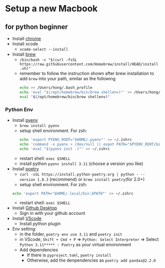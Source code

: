 # Setup a new Macbook 
## for python beginner
- Install [chrome](https://www.google.com/chrome/next-steps.html)
- Install xcode 
  - `xcode-select --install`
- Install [brew](https://brew.sh/) 
  - `/bin/bash -c "$(curl -fsSL https://raw.githubusercontent.com/Homebrew/install/HEAD/install.sh)"`
  - remember to follow the instruction shown after brew installation to add `brew` into your path, similar as the following
    ```bash
    echo >> /Users/hong/.bash_profile
    echo 'eval "$(/opt/homebrew/bin/brew shellenv)"' >> /Users/hong/.bash_profile
    eval "$(/opt/homebrew/bin/brew shellenv)"
    ```
### Python Env
- Install [pyenv](https://github.com/pyenv/pyenv) 
  - `brew install pyenv`
  - setup shell environment. For zsh:
    ```bash
    echo 'export PYENV_ROOT="$HOME/.pyenv"' >> ~/.zshrc
    echo 'command -v pyenv > /dev/null || expot PATH="$PYENV_ROOT/bin:$PATH"' >> ~/.zshrc
    echo 'eval "$(pyenv init -)"' >> ~/.zshrc
    ```
  - restart shell: `exec $SHELL`
  - install python `pyenv install 3.11` (choose a version you like)
- Install [poetry](https://github.com/python-poetry/poetry) 
  - `curl -sSL https://install.python-poetry.org | python - --version 1.8.3` (recommend) or `brew install poetry`(for 2.0+)
  - setup shell environment. For zsh:
  ```bash
  echo 'export PATH="$HOME/.local/bin:$PATH"' >> ~/.zshrc
  ```
  - restart shell: `exec $SHELL`
- Install [Github Desktop](https://desktop.github.com/download/)
  - Sign in with your github account 
- Install [VScode](https://code.visualstudio.com/)
  - Install python plugin
- Env setting:
  - in the folder, `poetry env use 3.11` and `poetry init`
  - in VScode, `Shift + Cmd + P` => `Python: Select Interpreter` => Select `Python 3.11***** : Poetry` as your virtual environment
  - Add dependencies
    - If there is `pyproject.toml`, `poetry install`
    - Otherwise, add the denpendencies as `poetry add pandas@2.2.0`
